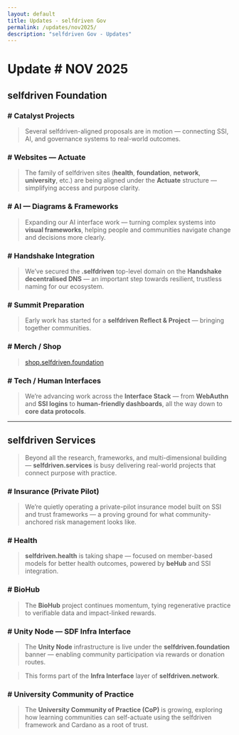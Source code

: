 ```yaml
---
layout: default
title: Updates - selfdriven Gov
permalink: /updates/nov2025/
description: "selfdriven Gov - Updates"
---
```


# Update # NOV 2025

## selfdriven Foundation

### # Catalyst Projects

> Several selfdriven-aligned proposals are in motion — connecting SSI, AI, and governance systems to real-world outcomes.

### # Websites — Actuate
> The family of selfdriven sites (**health**, **foundation**, **network**, **university**, etc.) are being aligned under the **Actuate** structure — simplifying access and purpose clarity.

### # AI — Diagrams & Frameworks
> Expanding our AI interface work — turning complex systems into **visual frameworks**, helping people and communities navigate change and decisions more clearly.

### # Handshake Integration
> We’ve secured the **.selfdriven** top-level domain on the **Handshake decentralised DNS** — an important step towards resilient, trustless naming for our ecosystem.

### # Summit Preparation
> Early work has started for a **selfdriven Reflect & Project** — bringing together communities.

### # Merch / Shop
> [shop.selfdriven.foundation](https://shop.selfdriven.foundation)

### # Tech / Human Interfaces
> We’re advancing work across the **Interface Stack** — from **WebAuthn** and **SSI logins** to **human-friendly dashboards**, all the way down to **core data protocols**.

---

## selfdriven Services

> Beyond all the research, frameworks, and multi-dimensional building — **selfdriven.services** is busy delivering real-world projects that connect purpose with practice.

### # Insurance (Private Pilot)

> We’re quietly operating a private-pilot insurance model built on SSI and trust frameworks — a proving ground for what community-anchored risk management looks like.

### # Health

> **selfdriven.health** is taking shape  — focused on member-based models for better health outcomes, powered by **beHub** and SSI integration.

### # BioHub

> The **BioHub** project continues momentum, tying regenerative practice to verifiable data and impact-linked rewards.

### # Unity Node — SDF Infra Interface

> The **Unity Node** infrastructure is live under the **selfdriven.foundation** banner — enabling community participation via rewards or donation routes.

> This forms part of the **Infra Interface** layer of **selfdriven.network**.

### # University Community of Practice

> The **University Community of Practice (CoP)** is growing, exploring how learning communities can self-actuate using the selfdriven framework and Cardano as a root of trust.